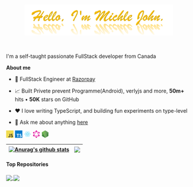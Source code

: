 <p align="center"><a href="https://anuraghazra.github.io"><img width="80%" alt="Hello, I'm Michle John. I work as full-stack developer!" src="./assets/gh-readme-header.png" /></a></p>

<br />

I'm a self-taught passionate FullStack developer from Canada

**About me**

- 💼 FullStack Engineer at [Razorpay](http://razorpay.com/)

- 📈 Built Privete prevent Programme(Android), verlyjs and more, **50m+** hits • **50K** stars on GitHub

- ❤️ I love writing TypeScript, and building fun experiments on type-level

- 💬 Ask me about anything [here](https://github.com/michlejohnares/michlejohnares/issues)

<code><img height="20" alt="javascript" src="https://raw.githubusercontent.com/github/explore/80688e429a7d4ef2fca1e82350fe8e3517d3494d/topics/javascript/javascript.png"></code>
<code><img height="20" alt="typescript" src="https://raw.githubusercontent.com/github/explore/80688e429a7d4ef2fca1e82350fe8e3517d3494d/topics/typescript/typescript.png"></code>
<code><img height="20" alt="react" src="https://raw.githubusercontent.com/github/explore/80688e429a7d4ef2fca1e82350fe8e3517d3494d/topics/react/react.png"></code>
<code><img height="20" alt="graphql" src="https://raw.githubusercontent.com/github/explore/5c058a388828bb5fde0bcafd4bc867b5bb3f26f3/topics/graphql/graphql.png"></code>
<code><img height="20" alt="nodejs" src="https://raw.githubusercontent.com/github/explore/80688e429a7d4ef2fca1e82350fe8e3517d3494d/topics/nodejs/nodejs.png"></code>

| <a href="https://github.com/MichleJohnAres/github-readme-stats"><img align="center" src="https://github-readme-stats.vercel.app/api?username=MichleJohnAres&show_icons=true&include_all_commits=true&theme=buefy&hide_border=true" alt="Anurag's github stats" /></a> | <a href="https://github.com/MichleJohnAres/github-readme-stats"><img align="center" src="https://github-readme-stats.vercel.app/api/top-langs/?username=MichleJohnAres&layout=compact&theme=buefy&hide_border=true" /></a> |
| --------------------------------------------------------------------------------------------------------------------------------------------------------------------------------------------------------------------------------------------------------------------- | -------------------------------------------------------------------------------------------------------------------------------------------------------------------------------------------------------------------------- |

#### Top Repositories

<a href="https://github.com/MichleJohnAres/github-readme-stats">
  <img align="center" src="https://github-readme-stats.vercel.app/api/pin/?username=MichleJohnAres&repo=github-readme-stats&theme=buefy" />
</a>
<a href="https://github.com/MichleJohnAres/MichleJohnAres.github.io">
  <img align="center" src="https://github-readme-stats.vercel.app/api/pin/?username=MichleJohnAres&repo=MichleJohnAres.github.io&theme=buefy" />
</a>

<br />
<br />
